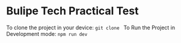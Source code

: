 # Bulipe Tech Practical Test

To clone the project in your device:
`git clone `
To Run the Project in Development mode:
`npm run dev`

